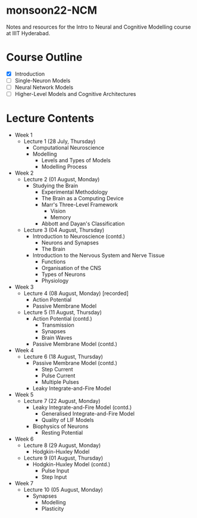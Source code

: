 # monsoon22-NCM
Notes and resources for the Intro to Neural and Cognitive Modelling course at IIIT Hyderabad.

# Course Outline
- [x] Introduction
- [ ] Single-Neuron Models
- [ ] Neural Network Models
- [ ] Higher-Level Models and Cognitive Architectures

# Lecture Contents
* Week 1
    * Lecture 1 (28 July, Thursday)
        * Computational Neuroscience
        * Modelling
            - Levels and Types of Models
            - Modelling Process
* Week 2
    * Lecture 2 (01 August, Monday)
        * Studying the Brain
            - Experimental Methodology
            - The Brain as a Computing Device
            - Marr's Three-Level Framework
                - Vision
                - Memory
            - Abbott and Dayan's Classification
    * Lecture 3 (04 August, Thursday)
        * Introduction to Neuroscience (contd.)
            - Neurons and Synapses
            - The Brain
        * Introduction to the Nervous System and Nerve Tissue
            - Functions
            - Organisation of the CNS
            - Types of Neurons
            - Physiology
* Week 3
    * Lecture 4 (08 August, Monday) [recorded]
        * Action Potential
        * Passive Membrane Model
    * Lecture 5 (11 August, Thursday)
        * Action Potential (contd.)
            - Transmission
            - Synapses
            - Brain Waves
        * Passive Membrane Model (contd.)
* Week 4
    * Lecture 6 (18 August, Thursday)
        * Passive Membrane Model (contd.)
            - Step Current
            - Pulse Current
            - Multiple Pulses
        * Leaky Integrate-and-Fire Model
* Week 5
    * Lecture 7 (22 August, Monday)
        * Leaky Integrate-and-Fire Model (contd.)
            - Generalised Integrate-and-Fire Model
            - Quality of LIF Models
        * Biophysics of Neurons
            - Resting Potential
* Week 6
    * Lecture 8 (29 August, Monday)
        * Hodgkin-Huxley Model
    * Lecture 9 (01 August, Thursday)
        * Hodgkin-Huxley Model (contd.)
            - Pulse Input
            - Step Input
* Week 7
    * Lecture 10 (05 August, Monday)
        * Synapses
            - Modelling
            - Plasticity